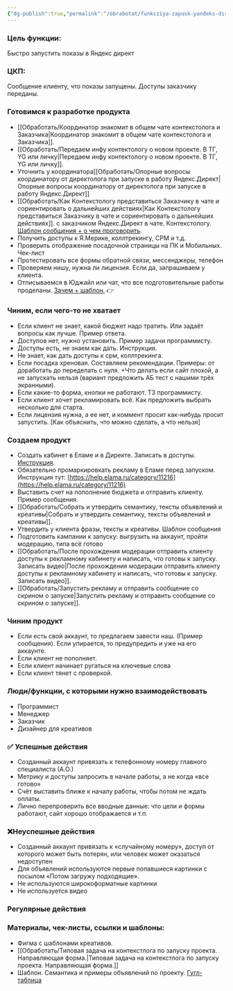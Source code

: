 ```yaml
---
{"dg-publish":true,"permalink":"/obrabotat/funkcziya-zapusk-yandeks-direkt/"}
---
```


### Цель функции: 
Быстро запустить показы в Яндекс директ

### ЦКП:
Сообщение клиенту, что показы запущены. Доступы заказчику переданы.

### Готовимся к разработке продукта
- [[Обработать/Координатор знакомит в общем чате контекстолога и Заказчика\|Координатор знакомит в общем чате контекстолога и Заказчика]]. 
- [[Обработать/Передаем инфу контектологу о новом проекте. В ТГ, YG или личку\|Передаем инфу контектологу о новом проекте. В ТГ, YG или личку]]. 
- Уточнить у координатора[[Обработать/Опорные вопросы координатору от директолога при запуске в работу Яндекс.Директ\|Опорные вопросы координатору от директолога при запуске в работу Яндекс.Директ]]
- [[Обработать/Как Контекстологу представиться Заказчику в чате и сориентировать о дальнейших действиях\|Как Контекстологу представиться Заказчику в чате и сориентировать о дальнейших действиях]]. с заказчиком Яндекс.Директ в чате. Контекстологу. [Шаблон сообщения + о чем проговорить](https://wiki.ostroukh.ru/link/79#bkmrk-page-title).
- Получить доступы к Я.Мерике, коллтрекингу, СРМ и т.д.
- Проверить отображение посадочной страницы на ПК и Мобильных. Чек-лист
- Протестировать все формы обратной связи, мессенджеры, телефон
- Проверяем нишу, нужна ли лицензия. Если да, запрашиваем у клиента.
- Отписываемся в Юджайл или чат, что все подготовительные работы проделаны. [Зачем + шаблон.](https://wiki.ostroukh.ru/link/80#bkmrk-page-title) 👉

### Чиним, если чего-то не хватает
- Если клиент не знает, какой бюджет надо тратить. Или задаёт вопросы как лучше. Пример ответа.
- Доступов нет, нужно установить. Пример задачи программисту.
- Доступы есть, не знаем как дать. Инструкция.
- Не знает, как дать доступы к срм, коллтрекинга.
- Если посадка хреновая. Составляем рекомендации. Примеры: от доработать до переделать с нуля. +Что делать если сайт плохой, а не запускать нельзя (вариант предложить АБ тест с нашими трёх экранными).
- Если какие-то форма, кнопки не работают. ТЗ программисту.
- Если клиент хочет рекламировать всё. Как предложить выбрать несколько для старта.
- Если лицензия нужна, а ее нет, и коммент просит как-нибудь просит запустить. [Как объяснить, что можно сделать, а что нельзя]

### Создаем продукт
- Создать кабинет в Еламе и в Директе. Записать в доступы. [Инструкция](https://wiki.ostroukh.ru/link/81#bkmrk-page-title).
- Обязательно промаркировкать рекламу в Еламе перед запуском. Инструкция тут: [https://help.elama.ru/category/11216](https://help.elama.ru/category/11216) 
- Выставить счет на пополнение бюджета и отправить клиенту. Пример сообщения. 
- [[Обработать/Собрать и утвердить семантику, тексты объявлений и креативы\|Собрать и утвердить семантику, тексты объявлений и креативы]]. 
- Утвердить у клиента фразы, тексты и креативы. Шаблон сообщения
- Подготовить кампании к запуску: выгрузить на аккаунт, пройти модерацию, типа всё готово
- [[Обработать/После прохождения модерации отправить клиенту доступы к рекламному кабинету и написать, что готовы к запуску. Записать видео\|После прохождения модерации отправить клиенту доступы к рекламному кабинету и написать, что готовы к запуску. Записать видео]]. 
- [[Обработать/Запустить рекламу и отправить сообщение со скрином о запуске\|Запустить рекламу и отправить сообщение со скрином о запуске]].

### Чиним продукт
- Если есть свой аккаунт, то предлагаем завести наш. (Пример сообщения). Если упирается, то предупредить и уже на его аккаунте.
- Если клиент не пополняет.
- Если клиент начинает ругаться на ключевые слова
- Если клиент тянет с проверкой. 

### Люди/функции, с которыми нужно взаимодействовать
- Программист
- Менеджер
- Заказчик
- Дизайнер для креативов

### ✅ Успешные действия
- Созданный аккаунт привязать к телефонному номеру главного специалиста (А.О.)
- Метрику и доступы запросить в начале работы, а не когда «все готово»
- Счёт выставить ближе к началу работы, чтобы потом не ждать оплаты.
- Лично перепроверить все вводные данные: что цели и формы работают, сайт хорошо отображается и т.п.

### ❌Неуспешные действия
- Созданный аккаунт привязать к «случайному номеру», доступ от которого может быть потерян, или человек может оказаться недоступен
-  Для объявлений используются первые попавшиеся картинки с посылом «Потом загружу подходящие».
-  Не используются широкоформатные картинки
-  Не используется видео
### Регулярные действия

### Материалы, чек-листы, ссылки и шаблоны:
- Фигма с шаблонами креативов. 
- [[Обработать/Типовая задача на контекстлога по запуску проекта. Направляющая форма.\|Типовая задача на контекстлога по запуску проекта. Направляющая форма.]]
- Шаблон. Семантика и примеры объявлений по проекту. [Гугл-таблица](https://docs.google.com/spreadsheets/d/1-h_14sKhMOz4qxJNgyWxlTbLIfUSolJdDF-rNQq3Lc8/edit#gid=324158413)